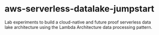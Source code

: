 # aws-serverless-datalake-jumpstart
Lab experiments to build a cloud-native and future proof serverless data lake architecture using the Lambda Architecture data processing pattern.
